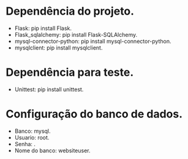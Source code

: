 <h1>Dependência do projeto.</h1>

<ul>
	<li>Flask: pip install Flask.</li>
	<li>Flask_sqlalchemy: pip install Flask-SQLAlchemy.</li>
	<li>mysql-connector-python: pip install mysql-connector-python.</li>
	<li>mysqlclient: pip install mysqlclient.</li>
</ul>

<h1>
	Dependência para teste.
</h1>

<ul>
	<li>Unittest: pip install unittest.</li>
</ul>

<h1>Configuração do banco de dados.</h1>
<ul>
	<li>
		Banco: mysql.
	</li>
	<li>
		Usuario: root.
	</li>
	<li>	
		Senha: .
	</li>
	<li>
		Nome do banco: websiteuser.
	</li>
</ul>

